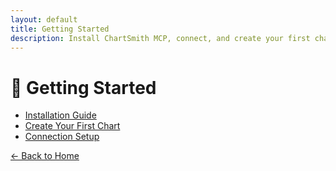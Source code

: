 ```yaml
---
layout: default
title: Getting Started
description: Install ChartSmith MCP, connect, and create your first chart.
---
```


# 🚀 Getting Started

- [Installation Guide](installation.md)
- [Create Your First Chart](first-chart.md)
- [Connection Setup](connection.md)

[← Back to Home](/chartsmith-mcp-docs/) 